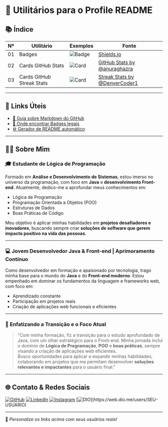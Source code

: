 # 🚀 Utilitários para o Profile README

## 📚 Índice

| Nº | Utilitário               | Exemplos       | Fonte                                                                 |
|----|--------------------------|----------------|------------------------------------------------------------------------|
| 01 | Badges                   | ![Badge](https://img.shields.io/badge/Ver%20Exemplos-blue) | [Shields.io](https://shields.io)                                      |
| 02 | Cards GitHub Stats       | ![Card](https://img.shields.io/badge/Ver%20Exemplos-ff4d4d?style=for-the-badge) | [GitHub Stats by @anuraghazra](https://github.com/anuraghazra/github-readme-stats) |
| 03 | Cards GitHub Streak Stats| ![Card](https://img.shields.io/badge/Ver%20Exemplos-0099ff?style=for-the-badge) | [Streak Stats by @DenverCoder1](https://github.com/DenverCoder1/github-readme-streak-stats) |

---

## 🔗 Links Úteis

- [📘 Guia sobre Markdown do GitHub](https://docs.github.com/pt/get-started/writing-on-github)
- [🔎 Onde encontrar Badges legais](https://dev.to/envoy_/150-badges-for-github-pnk)
- [⚙️ Gerador de README automático](https://rahuldkjain.github.io/gh-profile-readme-generator/)

---

## 🙋‍♂️ Sobre Mim

### 🎓 Estudante de Lógica de Programação

Formado em **Análise e Desenvolvimento de Sistemas**, estou imerso no universo da programação, com foco em **Java** e **desenvolvimento Front-end**. Atualmente, dedico-me a aprofundar meus conhecimentos em:

- Lógica de Programação  
- Programação Orientada a Objetos (POO)  
- Estruturas de Dados  
- Boas Práticas de Código  

Meu objetivo é aplicar minhas habilidades em **projetos desafiadores e inovadores**, buscando sempre criar **soluções de software que gerem impacto positivo na vida das pessoas**.

---

### 💻 Jovem Desenvolvedor Java & Front-end | Aprimoramento Contínuo

Como desenvolvedor em formação e apaixonado por tecnologia, trago minha base para o mundo do **Java** e do **Front-end moderno**. Estou empenhado em dominar os fundamentos da linguagem e frameworks web, com foco em:

- Aprendizado constante  
- Participação em projetos reais  
- Criação de aplicações web funcionais e eficientes

---

### 🎯 Enfatizando a Transição e o Foco Atual

> "Com minha formação, fiz a transição para o estudo aprofundado de Java, com um olhar estratégico para o Front-end. Minha jornada inclui o domínio de **Lógica de Programação**, **POO** e **boas práticas**, sempre visando a criação de aplicações web eficientes.  
Busco oportunidades para aplicar e expandir minhas habilidades, colaborando em projetos que me permitam desenvolver **soluções relevantes e impactantes** para o usuário final."

---

## 🌐 Contato & Redes Sociais

[![GitHub](https://img.shields.io/badge/GitHub-000?style=for-the-badge&logo=github&logoColor=white)](https://github.com/SEU-USUARIO)
[![LinkedIn](https://img.shields.io/badge/LinkedIn-0e76a8?style=for-the-badge&logo=linkedin&logoColor=white)](https://linkedin.com/in/SEU-LINKEDIN)
[![Instagram](https://img.shields.io/badge/Instagram-E1306C?style=for-the-badge&logo=instagram&logoColor=white)](https://instagram.com/SEU-INSTAGRAM)
[![DIO](https://img.shields.io/badge/DIO.io-4C00B0?style=for-the-badge&logo=data:image/svg+xml;base64,...)](https://web.dio.me/users/SEU-USUARIO)

---

📌 _Personalize os links acima com seus usuários reais!_
